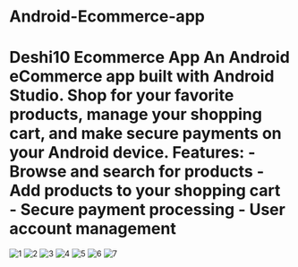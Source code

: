 # Android-Ecommerce-app

# Deshi10 Ecommerce App  An Android eCommerce app built with Android Studio. Shop for your favorite products, manage your shopping cart, and make secure payments on your Android device.  Features: - Browse and search for products - Add products to your shopping cart - Secure payment processing - User account management
![1](https://github.com/Sonykhan1121/Mcq_question_answer/assets/45848552/0be9d336-d687-4991-9096-58a09ac6b718) ![2](https://github.com/Sonykhan1121/Mcq_question_answer/assets/45848552/75a4eb6d-72b1-4cc5-a976-aa7d35106931) ![3](https://github.com/Sonykhan1121/Android-Ecommerce-app/assets/45848552/ef0784ca-61dc-464f-a9d3-9099d7d90e85) ![4](https://github.com/Sonykhan1121/Android-Ecommerce-app/assets/45848552/4d324f4a-034c-43bd-af7a-c7336b578306) ![5](https://github.com/Sonykhan1121/Android-Ecommerce-app/assets/45848552/8d8886f6-ccd0-4f90-874f-d0c6c636670a) ![6](https://github.com/Sonykhan1121/Android-Ecommerce-app/assets/45848552/30e1221a-fc7d-4d86-a960-682c6ad6a919) ![7](https://github.com/Sonykhan1121/Android-Ecommerce-app/assets/45848552/b756504a-e6c7-4b8e-8ee7-403e7f03bbee)




